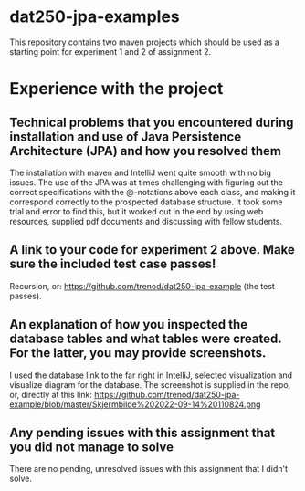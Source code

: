 # dat250-jpa-examples

This repository contains two maven projects which should be used as a starting point for experiment 1 and 2 of assignment 2.


# Experience with the project


## Technical problems that you encountered during installation and use of Java Persistence Architecture (JPA) and how you resolved them

The installation with maven and IntelliJ went quite smooth with no big issues. The use of the JPA was at times challenging with figuring out the correct specifications with the @-notations above each class, and making it correspond correctly to the prospected database structure. It took some trial and error to find this, but it worked out in the end by using web resources, supplied pdf documents and discussing with fellow students.

## A link to your code for experiment 2 above. Make sure the included test case passes!

Recursion, or: https://github.com/trenod/dat250-jpa-example (the test passes).

## An explanation of how you inspected the database tables and what tables were created. For the latter, you may provide screenshots.

I used the database link to the far right in IntelliJ, selected visualization and visualize diagram for the database. The screenshot is supplied in the repo, or, directly at this link: https://github.com/trenod/dat250-jpa-example/blob/master/Skjermbilde%202022-09-14%20110824.png

## Any pending issues with this assignment that you did not manage to solve

There are no pending, unresolved issues with this assignment that I didn't solve.

